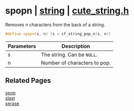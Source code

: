 # spopn | [string](https://github.com/RandyGaul/cute_framework/blob/master/docs/string/README.md) | [cute_string.h](https://github.com/RandyGaul/cute_framework/blob/master/include/cute_string.h)

Removes n characters from the back of a string.

```cpp
#define spopn(s, n) (s = cf_string_pop_n(s, n))
```

Parameters | Description
--- | ---
s | The string. Can be `NULL`.
n | Number of characters to pop.

## Related Pages

[spop](https://github.com/RandyGaul/cute_framework/blob/master/docs/string/spop.md)  
[slast](https://github.com/RandyGaul/cute_framework/blob/master/docs/string/slast.md)  
[serase](https://github.com/RandyGaul/cute_framework/blob/master/docs/string/serase.md)  
